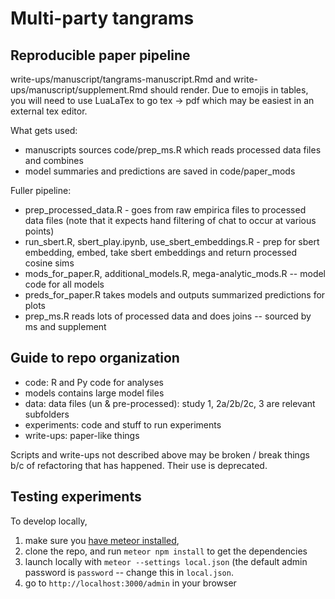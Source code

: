 # Multi-party tangrams

## Reproducible paper pipeline

write-ups/manuscript/tangrams-manuscript.Rmd and write-ups/manuscript/supplement.Rmd should render. Due to emojis in tables, you will need to use LuaLaTex to go tex -> pdf which may be easiest in an external tex editor.

What gets used:
* manuscripts sources code/prep_ms.R which reads processed data files and combines
* model summaries and predictions are saved in code/paper_mods

Fuller pipeline:
- prep_processed_data.R - goes from raw empirica files to processed data files (note that it expects hand filtering of chat to occur at various points)
- run_sbert.R, sbert_play.ipynb, use_sbert_embeddings.R - prep for sbert embedding, embed, take sbert embeddings and return processed cosine sims
- mods_for_paper.R, additional_models.R, mega-analytic_mods.R -- model code for all models
- preds_for_paper.R takes models and outputs summarized predictions for plots
- prep_ms.R reads lots of processed data and does joins -- sourced by ms and supplement


## Guide to repo organization
- code: R and Py code for analyses
 - models contains large model files
- data: data files (un & pre-processed): study 1, 2a/2b/2c, 3 are relevant subfolders
- experiments: code and stuff to run experiments
- write-ups: paper-like things

Scripts and write-ups not described above may be broken / break things b/c of refactoring that has happened. Their use is deprecated. 


## Testing experiments

To develop locally, 

1. make sure you [have meteor installed](https://www.meteor.com/install), 
2. clone the repo, and run `meteor npm install` to get the dependencies
3. launch locally with `meteor --settings local.json` (the default admin password is `password` -- change this in `local.json`.
4. go to `http://localhost:3000/admin` in your browser


